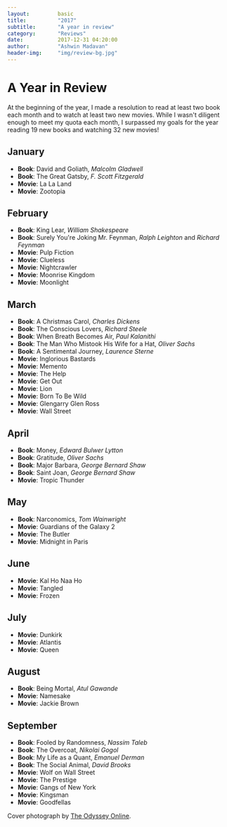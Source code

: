 ```yaml
---
layout:         basic
title:          "2017"
subtitle:       "A year in review"
category:       "Reviews"
date:           2017-12-31 04:20:00
author:         "Ashwin Madavan"
header-img:     "img/review-bg.jpg"
---
```

# A Year in Review
At the beginning of the year, I made a resolution to read at least two book each month and to watch at least two new movies. While I wasn't diligent enough to meet my quota each month, I surpassed my goals for the year reading 19 new books and watching 32 new movies!

## January
- **Book**: David and Goliath, *Malcolm Gladwell*
- **Book**: The Great Gatsby, *F. Scott Fitzgerald*
- **Movie**: La La Land
- **Movie**: Zootopia

## February
- **Book**: King Lear, *William Shakespeare*
- **Book**: Surely You're Joking Mr. Feynman, *Ralph Leighton* and *Richard Feynman*
- **Movie**: Pulp Fiction
- **Movie**: Clueless
- **Movie**: Nightcrawler
- **Movie**: Moonrise Kingdom
- **Movie**: Moonlight

## March
- **Book**: A Christmas Carol, *Charles Dickens*
- **Book**: The Conscious Lovers, *Richard Steele*
- **Book**: When Breath Becomes Air, *Paul Kalanithi*
- **Book**: The Man Who Mistook His Wife for a Hat, *Oliver Sachs*
- **Book**: A Sentimental Journey, *Laurence Sterne*
- **Movie**: Inglorious Bastards
- **Movie**: Memento
- **Movie**: The Help
- **Movie**: Get Out
- **Movie**: Lion
- **Movie**: Born To Be Wild
- **Movie**: Glengarry Glen Ross
- **Movie**: Wall Street

## April
- **Book**: Money, *Edward Bulwer Lytton*
- **Book**: Gratitude, *Oliver Sachs*
- **Book**: Major Barbara, *George Bernard Shaw*
- **Book**: Saint Joan, *George Bernard Shaw*
- **Movie**: Tropic Thunder

## May
- **Book**: Narconomics, *Tom Wainwright*
- **Movie**: Guardians of the Galaxy 2
- **Movie**: The Butler
- **Movie**: Midnight in Paris

## June
- **Movie**: Kal Ho Naa Ho
- **Movie**: Tangled
- **Movie**: Frozen

## July
- **Movie**: Dunkirk
- **Movie**: Atlantis
- **Movie**: Queen

## August
- **Book**: Being Mortal, *Atul Gawande*
- **Movie**: Namesake
- **Movie**: Jackie Brown

## September
- **Book**: Fooled by Randomness, *Nassim Taleb*
- **Book**: The Overcoat, *Nikolai Gogol*
- **Book**: My Life as a Quant, *Emanuel Derman*
- **Book**: The Social Animal, *David Brooks*
- **Movie**: Wolf on Wall Street
- **Movie**: The Prestige
- **Movie**: Gangs of New York
- **Movie**: Kingsman
- **Movie**: Goodfellas

Cover photograph by [The Odyssey Online](https://www.theodysseyonline.com/time-alters-things).
